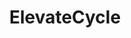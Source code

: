 ---
title: "ElevateCycle"
year: "2024"
category: "Web Application"
role: "Fullstack Developer"
name: "ElevateCycle"
description: "ElevateCycle is a productivity-focused web application designed to help individuals and teams stay organized, manage their time, and increase efficiency. The platform integrates a Pomodoro timer, note-taking features, and a scheduling tool to streamline workflow and ensure optimal time management."
deployment: "https://elevate-cycle.vercel.app/"
githublink: "https://github.com/victorhalimm/ElevateCycle"
mockup: "/src/assets/elevatecycle/elevatecycle-mockup.png"
problem: "With increasing environmental concerns, many individuals face difficulties in locating accessible recycling centers and understanding the recycling process for different materials. This can lead to recyclable waste ending up in landfills."
solution: "ElevateCycle bridges the gap between individuals and recycling centers by providing an easy-to-use platform that guides users on how to recycle different materials, locates nearby recycling facilities, and tracks their recycling efforts."
features_scope:
  - "Pomodoro Timer for Time Management"
  - "Efficient Note-Taking System (Notion-Inspired)"
  - "Task Scheduling and Calendar Integration"
  - "Streamlined All-In-One Dashboard"
development_process: "ElevateCycle was built using modern web technologies such as React and TailwindCSS for a dynamic, responsive front-end. Node.js and Express were used for the backend, integrating a robust database to store and track user recycling data. The app also features location-based services to help users find nearby recycling centers quickly."
gallery:
  - "/images/elevatecycle-screenshot1.png"
  - "/images/elevatecycle-screenshot2.png"
  - "/images/elevatecycle-screenshot3.png"
route: "elevatecycle"
stack:
  - "React"
  - "Shadcn"
  - "Node.js"
  - "TailwindCSS"
  - "Firebase"
---